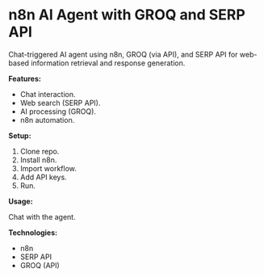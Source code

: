 # n8n AI Agent with GROQ and SERP API

Chat-triggered AI agent using n8n, GROQ (via API), and SERP API for web-based information retrieval and response generation.

**Features:**

* Chat interaction.
* Web search (SERP API).
* AI processing (GROQ).
* n8n automation.

**Setup:**

1.  Clone repo.
2.  Install n8n.
3.  Import workflow.
4.  Add API keys.
5.  Run.

**Usage:**

Chat with the agent.

**Technologies:**

* n8n
* SERP API
* GROQ (API)

